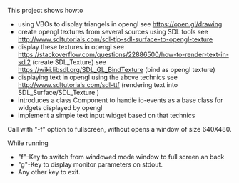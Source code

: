 This project shows howto
* using VBOs to display triangels in opengl
  see https://open.gl/drawing
* create opengl textures from several sources using SDL tools
  see http://www.sdltutorials.com/sdl-tip-sdl-surface-to-opengl-texture
* display these textures in opengl
  see https://stackoverflow.com/questions/22886500/how-to-render-text-in-sdl2   (create SDL_Texture)
  see https://wiki.libsdl.org/SDL_GL_BindTexture   (bind as opengl texture)
* displaying text in opengl using the above technics
  see http://www.sdltutorials.com/sdl-ttf  (rendering text into SDL_Surface/SDL_Texture )
* introduces a class Component to handle io-events as a base class for widgets displayed by opengl
* implement a simple text input widget based on that technics

Call with "-f" option to fullscreen, without opens a window of size 640X480.

While running
* "f"-Key to switch from windowed mode window to full screen an back
* "g"-Key to display monitor parameters on stdout.
* Any other key to exit.
